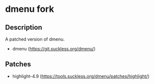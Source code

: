 # dmenu fork

## Description
A patched version of dmenu.
* dmenu (https://git.suckless.org/dmenu/)

## Patches

* highlight-4.9 (https://tools.suckless.org/dmenu/patches/highlight/)

